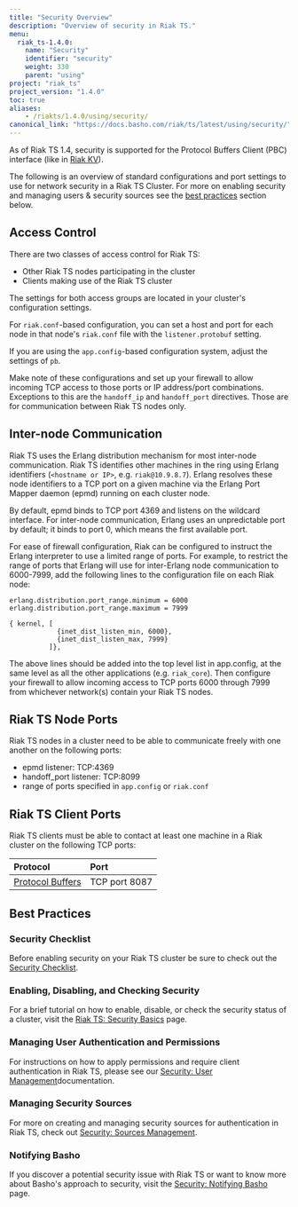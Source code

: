 ```yaml
---
title: "Security Overview"
description: "Overview of security in Riak TS."
menu:
  riak_ts-1.4.0:
    name: "Security"
    identifier: "security"
    weight: 330
    parent: "using"
project: "riak_ts"
project_version: "1.4.0"
toc: true
aliases:
    - /riakts/1.4.0/using/security/
canonical_link: "https://docs.basho.com/riak/ts/latest/using/security/"
---
```


[JMX]: http://www.oracle.com/technetwork/java/javase/tech/javamanagement-140525.html
[Solr]: http://lucene.apache.org/solr/

As of Riak TS 1.4, security is supported for the Protocol Buffers Client (PBC) interface (like in [Riak KV](/riak/kv/)).

The following is an overview of standard configurations and port settings to use for network security in a Riak TS Cluster. For more on enabling security and managing users & security sources see the [best practices](#best-practices) section below.

## Access Control

There are two classes of access control for Riak TS:

* Other Riak TS nodes participating in the cluster
* Clients making use of the Riak TS cluster

The settings for both access groups are located in your cluster's
configuration settings.

For `riak.conf`-based configuration, you can set a host and port for each node in that node's `riak.conf` file with the `listener.protobuf` setting.

If you are using the `app.config`-based configuration system, adjust the settings of `pb`.

Make note of these configurations and set up your firewall to allow
incoming TCP access to those ports or IP address/port combinations.
Exceptions to this are the `handoff_ip` and `handoff_port` directives.
Those are for communication between Riak TS nodes only.

## Inter-node Communication

Riak TS uses the Erlang distribution mechanism for most inter-node
communication. Riak TS identifies other machines in the ring using Erlang
identifiers (`<hostname or IP>`, e.g. `riak@10.9.8.7`). Erlang resolves
these node identifiers to a TCP port on a given machine via the Erlang
Port Mapper daemon (epmd) running on each cluster node.

By default, epmd binds to TCP port 4369 and listens on the wildcard
interface. For inter-node communication, Erlang uses an unpredictable
port by default; it binds to port 0, which means the first available
port.

For ease of firewall configuration, Riak can be configured
to instruct the Erlang interpreter to use a limited range
of ports. For example, to restrict the range of ports that Erlang will
use for inter-Erlang node communication to 6000-7999, add the following
lines to the configuration file on each Riak node:

```riakconf
erlang.distribution.port_range.minimum = 6000
erlang.distribution.port_range.maximum = 7999
```

```appconfig
{ kernel, [
            {inet_dist_listen_min, 6000},
            {inet_dist_listen_max, 7999}
          ]},
```

The above lines should be added into the top level list in app.config,
at the same level as all the other applications (e.g. `riak_core`).
Then configure your firewall to allow incoming access to TCP ports 6000
through 7999 from whichever network(s) contain your Riak TS nodes.

## Riak TS Node Ports

Riak TS nodes in a cluster need to be able to communicate freely with one
another on the following ports:

* epmd listener: TCP:4369
* handoff_port listener: TCP:8099
* range of ports specified in `app.config` or `riak.conf`

## Riak TS Client Ports

Riak TS clients must be able to contact at least one machine in a Riak
cluster on the following TCP ports:

Protocol | Port
:--------|:----
<a href="http://docs.basho.com/riak/kv/2.1.4/developing/api/protocol-buffers/">Protocol Buffers</a> | TCP port 8087

## Best Practices

### Security Checklist

Before enabling security on your Riak TS cluster be sure to check out the [Security Checklist](./checklist).

### Enabling, Disabling, and Checking Security

For a brief tutorial on how to enable, disable, or check the security status of a cluster, visit the [Riak TS: Security Basics](./basics) page.

### Managing User Authentication and Permissions

For instructions on how to apply permissions and require client authentication in Riak TS, please see our [Security: User Management](./user-management)documentation.

### Managing Security Sources

For more on creating and managing security sources for authentication in Riak TS, check out [Security: Sources Management](./sources-management).

### Notifying Basho

If you discover a potential security issue with Riak TS or want to know more about Basho's approach to security, visit the [Security: Notifying Basho](./notify-basho) page.
